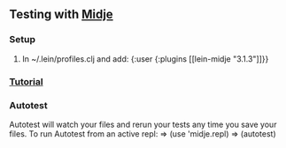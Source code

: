 ## Testing with [Midje](https://github.com/marick/Midje)
### Setup
1) In ~/.lein/profiles.clj and add:
    {:user {:plugins [[lein-midje "3.1.3"]]}}
### [Tutorial](https://github.com/marick/Midje/wiki/A-tutorial-introduction)
### Autotest
Autotest will watch your files and rerun your tests any time you save your files.
To run Autotest from an active repl:
    => (use 'midje.repl)
    => (autotest)
